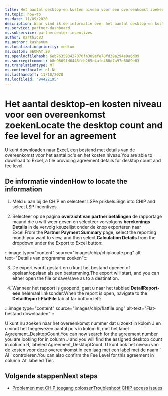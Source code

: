 ```yaml
---
title: Het aantal desktop-en kosten niveau voor een overeenkomst zoeken
ms.topic: how-to
ms.date: 11/09/2020
description: Waar vind ik de informatie over het aantal desktop-en kosten niveau in de CHIP.
ms.service: partner-dashboard
ms.subservice: partnercenter-incentives
author: Karthic83
ms.author: kashanum
ms.localizationpriority: medium
ms.custom: SEOMAY.20
ms.openlocfilehash: 6eb763593427070fa309efe78fd39a294e9a6d99
ms.sourcegitcommit: b8e9609fd6448fcb265e4afc480d7a97e8009e63
ms.translationtype: MT
ms.contentlocale: nl-NL
ms.lasthandoff: 11/10/2020
ms.locfileid: "94422195"
---
```

# <a name="locate-the-desktop-count-and-fee-level-for-an-agreement"></a><span data-ttu-id="13942-103">Het aantal desktop-en kosten niveau voor een overeenkomst zoeken</span><span class="sxs-lookup"><span data-stu-id="13942-103">Locate the desktop count and fee level for an agreement</span></span>

<span data-ttu-id="13942-104">U kunt downloaden naar Excel, een bestand met details van de overeenkomst voor het aantal pc's en het kosten niveau.</span><span class="sxs-lookup"><span data-stu-id="13942-104">You are able to download to Excel, a file providing agreement details for desktop count and fee level.</span></span>

## <a name="how-to-locate-the-information"></a><span data-ttu-id="13942-105">De informatie vinden</span><span class="sxs-lookup"><span data-stu-id="13942-105">How to locate the information</span></span>

1. <span data-ttu-id="13942-106">Meld u aan bij de CHIP en selecteer LSPe prikkels.</span><span class="sxs-lookup"><span data-stu-id="13942-106">Sign into CHIP and select LSP Incentives.</span></span>

2. <span data-ttu-id="13942-107">Selecteer op de pagina **overzicht van partner betalingen** de rapportage maand die u wilt weer geven en selecteer vervolgens **berekenings Details** in de vervolg keuzelijst onder de knop exporteren naar Excel:</span><span class="sxs-lookup"><span data-stu-id="13942-107">From the **Partner Payment Summary** page, select the reporting month you want to view, and then select **Calculation Details** from the dropdown under the Export to Excel button:</span></span>

:::image type="content" source="images/chip/chiplocate.png" alt-text="Details van programma zoeken":::

3. <span data-ttu-id="13942-109">De export wordt gestart en u kunt het bestand openen of opslaan/opslaan als een bestemming.</span><span class="sxs-lookup"><span data-stu-id="13942-109">The export will start, and you can either open the file or save/save as to a destination.</span></span>

4. <span data-ttu-id="13942-110">Wanneer het rapport is geopend, gaat u naar het tabblad **DetailReport-een** helemaal linksonder:</span><span class="sxs-lookup"><span data-stu-id="13942-110">When the report is open, navigate to the **DetailReport-FlatFile** tab at far bottom left:</span></span>

:::image type="content" source="images/chip/flatfile.png" alt-text="Flat-bestand downloaden":::

<span data-ttu-id="13942-112">U kunt nu zoeken naar het overeenkomst nummer dat u zoekt in kolom J en u vindt het toegewezen aantal pc's in kolom R, met het label Agreement_DesktopCount.</span><span class="sxs-lookup"><span data-stu-id="13942-112">You can now search for the agreement number you are looking for in column J and you will find the assigned desktop count in column R, labeled Agreement_DesktopCount.</span></span> <span data-ttu-id="13942-113">U kunt ook het niveau van de kosten voor deze overeenkomst in een laag met een label met de naam ' AI ' controleren.</span><span class="sxs-lookup"><span data-stu-id="13942-113">You can also confirm the Fee Level for this agreement in column ‘AI’ labeled Tier.</span></span>

## <a name="next-steps"></a><span data-ttu-id="13942-114">Volgende stappen</span><span class="sxs-lookup"><span data-stu-id="13942-114">Next steps</span></span>

- [<span data-ttu-id="13942-115">Problemen met CHIP toegang oplossen</span><span class="sxs-lookup"><span data-stu-id="13942-115">Troubleshoot CHIP access issues</span></span>](chip-access-trouble.md)
